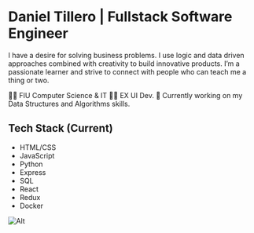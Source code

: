 # Daniel Tillero | Fullstack Software Engineer

I have a desire for solving business problems. I use logic and data driven approaches combined with creativity to build innovative products. I’m a passionate learner and strive to connect with people who can teach me a thing or two. 

👨‍🎓 FIU Computer Science & IT
🧑‍💻 EX UI Dev.
📜 Currently working on my Data Structures and Algorithms skills. 



## Tech Stack (Current)

- HTML/CSS
- JavaScript
- Python
- Express
- SQL
- React
- Redux
- Docker

	
![Alt](https://media-exp1.licdn.com/dms/image/C4E22AQHWcDJdJpUUeg/feedshare-shrink_1280-alternative/0?e=1603324800&v=beta&t=nNkkGIE4zqmbcVWwUS6AKJfto7UUrbjx8KwOPO8JpBk "Title")
